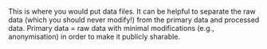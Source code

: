 This is where you would put data files. It can be helpful to separate the raw data (which you should never modify!) from the primary data and processed data. Primary data = raw data with minimal modifications (e.g., anonymisation) in order to make it publicly sharable.
